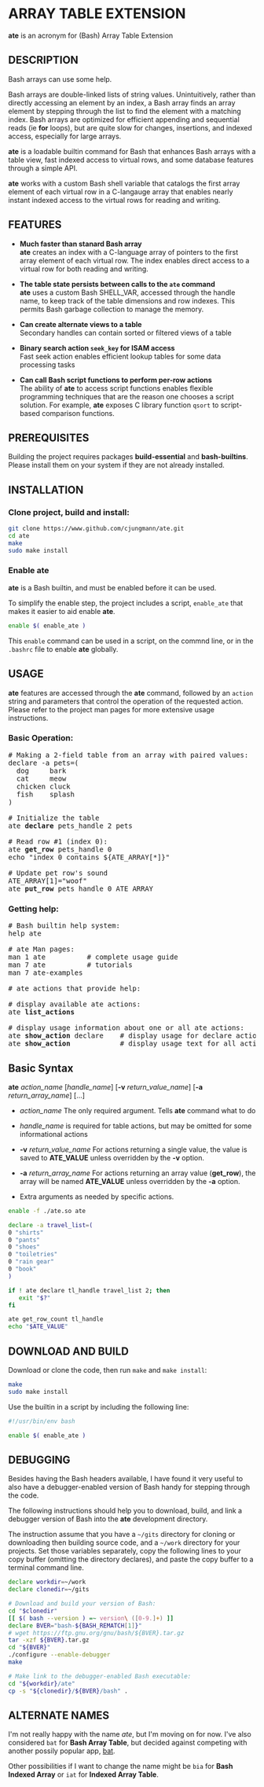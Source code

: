 # ARRAY TABLE EXTENSION

**ate** is an acronym for (Bash) Array Table Extension

## DESCRIPTION

Bash arrays can use some help.

Bash arrays are double-linked lists of string values.  Unintuitively,
rather than directly accessing an element by an index, a Bash array
finds an array element by stepping through the list to find the
element with a matching index.  Bash arrays are optimized for
efficient appending and sequential reads (ie **for** loops), but are
quite slow for changes, insertions, and indexed access, especially
for large arrays.

**ate** is a loadable builtin command for Bash that enhances Bash
arrays with a table view, fast indexed access to virtual rows, and
some database features through a simple API.

**ate** works with a custom Bash shell variable that catalogs the
first array element of each virtual row in a C-langauge array that
enables nearly instant indexed access to the virtual rows for
reading and writing.

## FEATURES

- **Much faster than stanard Bash array**  
  **ate** creates an index with a C-language array of pointers to the
  first array element of each virtual row.  The index enables direct
  access to a virtual row for both reading and writing.

- **The table state persists between calls to the `ate` command**  
  **ate** uses a custom Bash SHELL_VAR, accessed through the handle
  name, to keep track of the table dimensions and row indexes.  This
  permits Bash garbage collection to manage the memory.

- **Can create alternate views to a table**  
  Secondary handles can contain sorted or filtered views of a table

- **Binary search action `seek_key` for ISAM access**  
  Fast seek action enables efficient lookup tables for some
  data processing tasks

- **Can call Bash script functions to perform per-row actions**  
  The ability of **ate** to access script functions enables flexible
  programming techniques that are the reason one chooses a script
  solution.  For example, **ate** exposes C library function `qsort`
  to script-based comparison functions.

## PREREQUISITES

Building the project requires packages **build-essential** and
**bash-builtins**.  Please install them on your system if they are
not already installed.

## INSTALLATION

### Clone project, build and install:

~~~sh
git clone https://www.github.com/cjungmann/ate.git
cd ate
make
sudo make install
~~~
### Enable ate

**ate** is a Bash builtin, and must be enabled before it can be used.

To simplify the enable step, the project includes a script, `enable_ate`
that makes it easier to aid enable **ate**.

~~~sh
enable $( enable_ate )
~~~

This `enable` command can be used in a script, on the commnd line, or
in the `.bashrc` file to enable **ate** globally.

## USAGE

**ate** features are accessed through the **ate** command, followed
by an `action` string and parameters that control the operation of
the requested action.  Please refer to the project man pages for
more extensive usage instructions.

### Basic Operation:

<pre>
# Making a 2-field table from an array with paired values:
declare -a pets=(
  dog     bark
  cat     meow
  chicken cluck
  fish    splash
)

# Initialize the table
ate <b>declare</b> pets_handle 2 pets

# Read row #1 (index 0):
ate <b>get_row</b> pets_handle 0
echo "index 0 contains ${ATE_ARRAY[*]}"

# Update pet row's sound
ATE_ARRAY[1]="woof"
ate <b>put_row</b> pets_handle 0 ATE_ARRAY
</pre>

### Getting help:

<pre>
# Bash builtin help system:
help ate

# ate Man pages:
man 1 ate          # complete usage guide
man 7 ate          # tutorials
man 7 ate-examples

# ate actions that provide help:

# display available ate actions:
ate <b>list_actions</b>

# display usage information about one or all ate actions:
ate <b>show_action</b> declare    # display usage for declare action
ate <b>show_action</b>            # display usage text for all actions
</pre>

## Basic Syntax

**ate** *action_name* [*handle_name*] [**-v** *return_value_name*] [**-a** *return_array_name*] [...]

- *action_name*
  The only required argument.  Tells **ate** command
  what to do

- *handle_name* is required for table actions, but may be omitted for
  some informational actions

- **-v** *return_value_name*
  For actions returning a single value, the value is saved to
  **ATE_VALUE** unless overridden by the **-v** option.

- **-a** *return_array_name*
  For actions returning an array value (**get_row**), the array will
  be named **ATE_VALUE** unless overridden by the **-a** option.

- Extra arguments as needed by specific actions.


~~~.sh
enable -f ./ate.so ate

declare -a travel_list=(
0 "shirts"
0 "pants"
0 "shoes"
0 "toiletries"
0 "rain gear"
0 "book"
)

if ! ate declare tl_handle travel_list 2; then
   exit "$?"
fi

ate get_row_count tl_handle
echo "$ATE_VALUE"

~~~

## DOWNLOAD AND BUILD

Download or clone the code, then run `make` and `make install`:

~~~sh
make
sudo make install
~~~

Use the builtin in a script by including the following line:

~~~sh
#!/usr/bin/env bash

enable $( enable_ate )
~~~

## DEBUGGING

Besides having the Bash headers available, I have found it very
useful to also have a debugger-enabled version of Bash handy for
stepping through the code.

The following instructions should help you to download, build, and
link a debugger version of Bash into the **ate** development
directory.

The instruction assume that you have a `~/gits` directory for
cloning or downloading then building source code, and a
`~/work` directory for your projects.  Set those variables
separately, copy the following lines to your copy buffer (omitting
the directory declares), and paste the copy buffer to a terminal
command line.

~~~.sh
declare workdir=~/work
declare clonedir=~/gits

# Download and build your version of Bash:
cd "$clonedir"
[[ $( bash --version ) =~ version\ ([0-9.]+) ]]
declare BVER="bash-${BASH_REMATCH[1]}"
# wget https://ftp.gnu.org/gnu/bash/${BVER}.tar.gz
tar -xzf ${BVER}.tar.gz
cd "${BVER}"
./configure --enable-debugger
make

# Make link to the debugger-enabled Bash executable:
cd "${workdir}/ate"
cp -s "${clonedir}/${BVER}/bash" .
~~~

## ALTERNATE NAMES

I'm not really happy with the name *ate*, but I'm moving on for now.
I've also considered `bat` for **Bash Array Table**, but decided
against competing with another possily popular app, [bat][bat].

Other possibilities if I want to change the name might be `bia` for
**Bash Indexed Array** or `iat` for **Indexed Array Table**.




[bat]:  "https://github.com/sharkdp/bat"